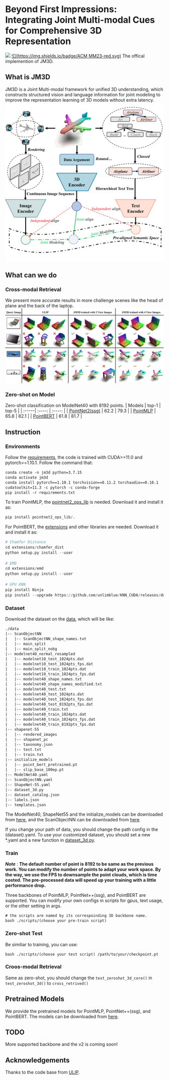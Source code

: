 # Beyond First Impressions: Integrating Joint Multi-modal Cues for Comprehensive 3D Representation
[![](https://img.shields.io/badge/Paper-Arxiv-blue.svg)](https://arxiv.org/abs/2308.02982)
[![](https://img.shields.io/badge/ACM MM23-red.svg)]()
The offical implemention of JM3D.

## What is JM3D
JM3D is a Joint Multi-modal framework for unified 3D understanding, which constructs structured vision and language information for joint modeling to improve the representation learning of 3D models without extra latency.
![](assets/figure1.png)

## What can we do
### Cross-modal Retrieval
We present more accurate results in more challenge scenes like the head of plane and the back of the laptop.
![](assets/visulization.png)

### Zero-shot on Model
Zero-shot classification on ModelNet40 with 8192 points.
| Models | top-1  | top-5 |
| :-----| :----: | :----: |
| [PointNet2(ssg)](https://drive.google.com/file/d/1gZ6nCUrKAezFezUidj1unKI6-fby2f4k/view?usp=sharing) | 62.2 | 79.3 |
| [PointMLP](https://drive.google.com/file/d/14HMMemeEJI2oUA3K8UPoFczr24M3x0d6/view?usp=sharing) | 65.8 | 82.1 |
| [PointBERT](https://drive.google.com/file/d/1rdV5zH09-tuxm3OG9iNUAVSbJA8ZEzPE/view?usp=sharing) | 61.8 | 81.7 |
## Instruction
### Environments
Follow the [requirements](requirements.txt), the code is trained with CUDA>=11.0 and pytorch>=1.10.1. Follow the command that:
```shell
conda create -n jm3d python=3.7.15
conda activate jm3d
conda install pytorch==1.10.1 torchvision==0.11.2 torchaudio==0.10.1 cudatoolkit=11.3 -c pytorch -c conda-forge
pip install -r requirements.txt
```
To train PointMLP, the [pointnet2_ops_lib](https://github.com/ma-xu/pointMLP-pytorch/tree/main/pointnet2_ops_lib) is needed. Download it and install it as:
```python
pip install pointnet2_ops_lib/.
```
For PointBERT, the [extensions](https://github.com/lulutang0608/Point-BERT/tree/master/extensions) and other libraries are needed. Download it and install it as:
``` python
# Chamfer Distance
cd extensions/chamfer_dist
python setup.py install --user

# EMD
cd extensions/emd
python setup.py install --user

# GPU KNN
pip install Ninja
pip install --upgrade https://github.com/unlimblue/KNN_CUDA/releases/download/0.2/KNN_CUDA-0.2-py3-none-any.whl
```

### Dataset
Download the dataset on the [data](data), which will be like:
```
./data
|-- ScanObjectNN
|   |-- ScanObjectNN_shape_names.txt
|   |-- main_split
|   |-- main_split_nobg
|-- modelnet40_normal_resampled
|   |-- modelnet10_test_1024pts.dat
|   |-- modelnet10_test_1024pts_fps.dat
|   |-- modelnet10_train_1024pts.dat
|   |-- modelnet10_train_1024pts_fps.dat
|   |-- modelnet40_shape_names.txt
|   |-- modelnet40_shape_names_modified.txt
|   |-- modelnet40_test.txt
|   |-- modelnet40_test_1024pts.dat
|   |-- modelnet40_test_1024pts_fps.dat
|   |-- modelnet40_test_8192pts_fps.dat
|   |-- modelnet40_train.txt
|   |-- modelnet40_train_1024pts.dat
|   |-- modelnet40_train_1024pts_fps.dat
|   |-- modelnet40_train_8192pts_fps.dat
|-- shapenet-55
|   |-- rendered_images
|   |-- shapenet_pc
|   |-- taxonomy.json
|   |-- test.txt
|   |-- train.txt
|-- initialize_models
|   |-- point_bert_pretrained.pt
|   |-- slip_base_100ep.pt
|-- ModelNet40.yaml
|-- ScanObjectNN.yaml
|-- ShapeNet-55.yaml
|-- dataset_3d.py
|-- dataset_catalog.json
|-- labels.json
|-- templates.json
```
The ModelNet40, ShapeNet55 and the initialize_models can be downloaded from [here](https://console.cloud.google.com/storage/browser/sfr-ulip-code-release-research;tab=objects?prefix=&forceOnObjectsSortingFiltering=false), and the ScanObjectNN can be downloaded from [here](https://hkust-vgd.github.io/scanobjectnn/).

If you change your path of data, you should change the path config in the (dataset).yaml. To use your customized dataset, you should set a new \*.yaml and a new function in [dataset_3d.py](data/dataset_3d.py).
### Train
**_Note_** : **The default number of point is 8192 to be same as the previous work. You can modify the number of points to adapt your work space. By the way, we use the FPS to downsample the point clouds, which is time costed. The pre-processed data will speed up your training with a little performance drop.** 

Three backbones of PointMLP, PointNet++(ssg), and PointBERT are supported. You can modify your own configs in scripts for gpus, text usage, or the other setting in args.
```shell
# the scripts are named by its correspoinding 3D backbone name.
bash ./scripts/(choose your pre-train script)
```
### Zero-shot Test
Be similiar to training, you can use:
```shell
bash ./scripts/(choose your test script) /path/to/your/checkpoint.pt
```
### Croos-modal Retrieval
Same as zero-shot, you should change the `test_zeroshot_3d_core()` in `test_zeroshot_3d()` to `cross_retrived()`

## Pretrained Models
We provide the pretrained models for PointMLP, PointNet++(ssg), and PointBERT. The models can be downloaded from [here](https://drive.google.com/drive/folders/1qRO1IzkPn6InSl1Sx0ACzsbWAXRHxizv?usp=sharing).

## TODO
More supported backbone and the v2 is coming soon!

## Acknowledgements
Thanks to the code base from [ULIP](https://github.com/salesforce/ULIP).
<!-- # Pipeline
![](assets/pipeline.png) -->
